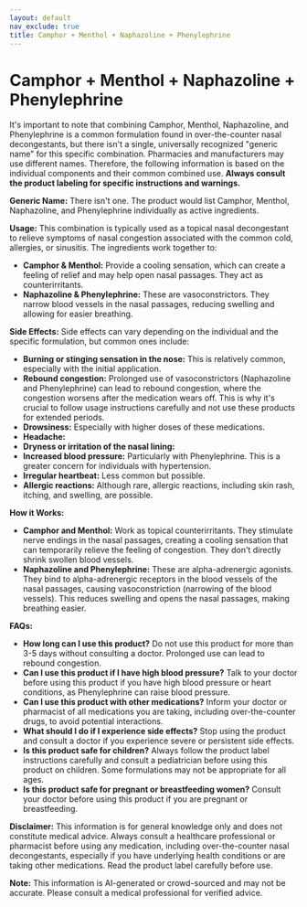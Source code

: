 ```yaml
---
layout: default
nav_exclude: true
title: Camphor + Menthol + Naphazoline + Phenylephrine
---
```


# Camphor + Menthol + Naphazoline + Phenylephrine

It's important to note that combining Camphor, Menthol, Naphazoline, and Phenylephrine is a common formulation found in over-the-counter nasal decongestants, but there isn't a single, universally recognized "generic name" for this specific combination.  Pharmacies and manufacturers may use different names.  Therefore, the following information is based on the individual components and their common combined use.  **Always consult the product labeling for specific instructions and warnings.**

**Generic Name:**  There isn't one.  The product would list Camphor, Menthol, Naphazoline, and Phenylephrine individually as active ingredients.

**Usage:** This combination is typically used as a topical nasal decongestant to relieve symptoms of nasal congestion associated with the common cold, allergies, or sinusitis.  The ingredients work together to:

* **Camphor & Menthol:** Provide a cooling sensation, which can create a feeling of relief and may help open nasal passages. They act as counterirritants.
* **Naphazoline & Phenylephrine:** These are vasoconstrictors. They narrow blood vessels in the nasal passages, reducing swelling and allowing for easier breathing.

**Side Effects:** Side effects can vary depending on the individual and the specific formulation, but common ones include:

* **Burning or stinging sensation in the nose:** This is relatively common, especially with the initial application.
* **Rebound congestion:**  Prolonged use of vasoconstrictors (Naphazoline and Phenylephrine) can lead to rebound congestion, where the congestion worsens after the medication wears off.  This is why it's crucial to follow usage instructions carefully and not use these products for extended periods.
* **Drowsiness:** Especially with higher doses of these medications.
* **Headache:**
* **Dryness or irritation of the nasal lining:**
* **Increased blood pressure:** Particularly with Phenylephrine.  This is a greater concern for individuals with hypertension.
* **Irregular heartbeat:** Less common but possible.
* **Allergic reactions:**  Although rare, allergic reactions, including skin rash, itching, and swelling, are possible.


**How it Works:**

* **Camphor and Menthol:** Work as topical counterirritants.  They stimulate nerve endings in the nasal passages, creating a cooling sensation that can temporarily relieve the feeling of congestion. They don't directly shrink swollen blood vessels.
* **Naphazoline and Phenylephrine:**  These are alpha-adrenergic agonists.  They bind to alpha-adrenergic receptors in the blood vessels of the nasal passages, causing vasoconstriction (narrowing of the blood vessels).  This reduces swelling and opens the nasal passages, making breathing easier.


**FAQs:**

* **How long can I use this product?**  Do not use this product for more than 3-5 days without consulting a doctor. Prolonged use can lead to rebound congestion.
* **Can I use this product if I have high blood pressure?**  Talk to your doctor before using this product if you have high blood pressure or heart conditions, as Phenylephrine can raise blood pressure.
* **Can I use this product with other medications?**  Inform your doctor or pharmacist of all medications you are taking, including over-the-counter drugs, to avoid potential interactions.
* **What should I do if I experience side effects?**  Stop using the product and consult a doctor if you experience severe or persistent side effects.
* **Is this product safe for children?**  Always follow the product label instructions carefully and consult a pediatrician before using this product on children.  Some formulations may not be appropriate for all ages.
* **Is this product safe for pregnant or breastfeeding women?** Consult your doctor before using this product if you are pregnant or breastfeeding.


**Disclaimer:** This information is for general knowledge only and does not constitute medical advice.  Always consult a healthcare professional or pharmacist before using any medication, including over-the-counter nasal decongestants, especially if you have underlying health conditions or are taking other medications.  Read the product label carefully before use.


**Note:** This information is AI-generated or crowd-sourced and may not be accurate. Please consult a medical professional for verified advice.